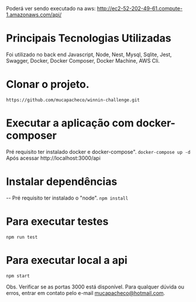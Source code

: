 Poderá ver sendo executado na aws:
http://ec2-52-202-49-61.compute-1.amazonaws.com/api/

# Principais Tecnologias Utilizadas
Foi utilizado no back end Javascript, Node, Nest, Mysql, Sqlite, Jest, Swagger, Docker, Docker Composer, Docker Machine, AWS Cli.

# Clonar o projeto. 
``https://github.com/mucapacheco/winnin-challenge.git``

# Executar a aplicação com docker-composer 
Pré requisito ter instalado docker e docker-compose".
``docker-compose up -d``
Após acessar http://localhost:3000/api

# Instalar dependências
-- Pré requisito ter instalado o "node".
``npm install``

# Para executar testes
``npm run test``

# Para executar local a api
``npm start``

Obs. Verificar se as portas 3000  está disponível.
Para qualquer dúvida ou erros, entrar em contato pelo e-mail mucapacheco@hotmail.com.
